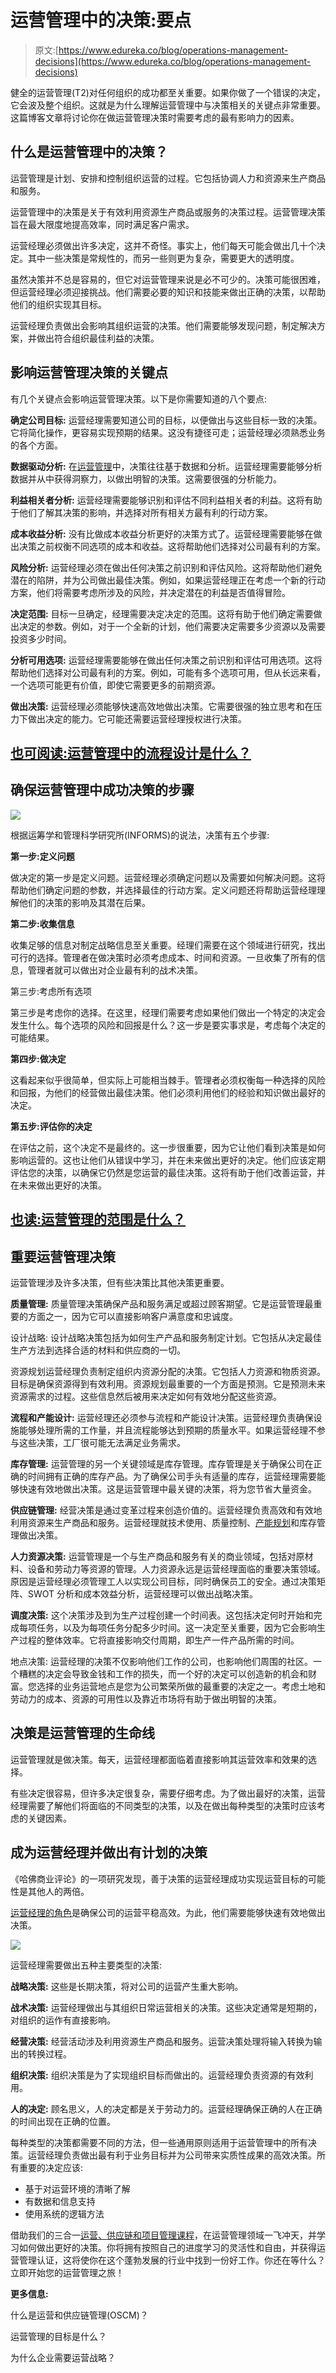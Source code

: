 # 运营管理中的决策:要点

> 原文:[https://www.edureka.co/blog/operations-management-decisions](https://www.edureka.co/blog/operations-management-decisions)

健全的运营管理(T2)对任何组织的成功都至关重要。如果你做了一个错误的决定，它会波及整个组织。这就是为什么理解运营管理中与决策相关的关键点非常重要。这篇博客文章将讨论你在做运营管理决策时需要考虑的最有影响力的因素。

## 什么是运营管理中的决策？

运营管理是计划、安排和控制组织运营的过程。它包括协调人力和资源来生产商品和服务。

运营管理中的决策是关于有效利用资源生产商品或服务的决策过程。运营管理决策旨在最大限度地提高效率，同时满足客户需求。

运营经理必须做出许多决定，这并不奇怪。事实上，他们每天可能会做出几十个决定。其中一些决策是常规性的，而另一些则更为复杂，需要更大的透明度。

虽然决策并不总是容易的，但它对运营管理来说是必不可少的。决策可能很困难，但运营经理必须迎接挑战。他们需要必要的知识和技能来做出正确的决策，以帮助他们的组织实现其目标。

运营经理负责做出会影响其组织运营的决策。他们需要能够发现问题，制定解决方案，并做出符合组织最佳利益的决策。

## **影响运营管理决策的关键点**

有几个关键点会影响运营管理决策。以下是你需要知道的八个要点:

**确定公司目标:** 运营经理需要知道公司的目标，以便做出与这些目标一致的决策。它将简化操作，更容易实现预期的结果。这没有捷径可走；运营经理必须熟悉业务的各个方面。

**数据驱动分析:** 在[运营管理](https://www.edureka.co/blog/beginners-guide-to-operations-management/)中，决策往往基于数据和分析。运营经理需要能够分析数据并从中获得洞察力，以做出明智的决策。这需要很强的分析能力。

**利益相关者分析:** 运营经理需要能够识别和评估不同利益相关者的利益。这将有助于他们了解其决策的影响，并选择对所有相关方最有利的行动方案。

**成本收益分析:** 没有比做成本收益分析更好的决策方式了。运营经理需要能够在做出决策之前权衡不同选项的成本和收益。这将帮助他们选择对公司最有利的方案。

**风险分析:** 运营经理必须在做出任何决策之前识别和评估风险。这将帮助他们避免潜在的陷阱，并为公司做出最佳决策。例如，如果运营经理正在考虑一个新的行动方案，他们将需要考虑所涉及的风险，并决定潜在的利益是否值得冒险。

**决定范围:** 目标一旦确定，经理需要决定决定的范围。这将有助于他们确定需要做出决定的参数。例如，对于一个全新的计划，他们需要决定需要多少资源以及需要投资多少时间。

**分析可用选项:** 运营经理需要能够在做出任何决策之前识别和评估可用选项。这将帮助他们选择对公司最有利的方案。例如，可能有多个选项可用，但从长远来看，一个选项可能更有价值，即使它需要更多的前期资源。

**做出决策:** 运营经理必须能够快速高效地做出决策。它需要很强的独立思考和在压力下做出决定的能力。它可能还需要运营经理授权进行决策。

## [也可阅读:运营管理中的流程设计是什么？](https://www.edureka.co/blog/process-design-in-operations-management/)

## **确保运营管理中成功决策的步骤**

![](../Images/fa836920cc4025c0193087bbac99debb.png)

根据运筹学和管理科学研究所(INFORMS)的说法，决策有五个步骤:

**第一步:定义问题**

做决定的第一步是定义问题。运营经理必须确定问题以及需要如何解决问题。这将帮助他们确定问题的参数，并选择最佳的行动方案。定义问题还将帮助运营经理理解他们的决策的影响及其潜在后果。

**第二步:收集信息**

收集足够的信息对制定战略信息至关重要。经理们需要在这个领域进行研究，找出可行的选择。管理者在做决策时必须考虑成本、时间和资源。一旦收集了所有的信息，管理者就可以做出对企业最有利的战术决策。

第三步:考虑所有选项

第三步是考虑你的选择。在这里，经理们需要考虑如果他们做出一个特定的决定会发生什么。每个选项的风险和回报是什么？这一步是要实事求是，考虑每个决定的可能结果。

**第四步:做决定**

这看起来似乎很简单，但实际上可能相当棘手。管理者必须权衡每一种选择的风险和回报，为他们的经营做出最佳决策。他们必须利用他们的经验和知识做出最好的决定。

**第五步:评估你的决定**

在评估之前，这个决定不是最终的。这一步很重要，因为它让他们看到决策是如何影响运营的。这也让他们从错误中学习，并在未来做出更好的决定。他们应该定期评估您的决策，以确保它仍然是您运营的最佳决策。这将有助于他们改善运营，并在未来做出更好的决策。

## [也读:运营管理的范围是什么？](https://www.edureka.co/blog/what-is-the-scope-of-operations-management/)

## **重要运营管理决策**

运营管理涉及许多决策，但有些决策比其他决策更重要。

**质量管理:** 质量管理决策确保产品和服务满足或超过顾客期望。它是运营管理最重要的方面之一，因为它可以直接影响客户满意度和忠诚度。

设计战略: 设计战略决策包括为如何生产产品和服务制定计划。它包括从决定最佳生产方法到选择合适的材料和供应商的一切。

资源规划运营经理负责制定组织内资源分配的决策。它包括人力资源和物质资源。目标是确保资源得到有效利用。资源规划最重要的一个方面是预测。它是预测未来资源需求的过程。这些信息然后被用来决定如何有效地分配这些资源。

**流程和产能设计:** 运营经理还必须参与流程和产能设计决策。运营经理负责确保设施能够处理所需的工作量，并且流程能够达到预期的质量水平。如果运营经理不参与这些决策，工厂很可能无法满足业务需求。

**库存管理:** 运营管理的另一个关键领域是库存管理。库存管理是关于确保公司在正确的时间拥有正确的库存产品。为了确保公司手头有适量的库存，运营经理需要能够快速有效地做出决策。这是运营管理中最关键的决策，将为您节省大量资金。

**供应链管理:** 经营决策是通过变革过程来创造价值的。运营经理负责高效和有效地利用资源来生产商品和服务。运营经理就技术使用、质量控制、[产能规划](https://www.edureka.co/blog/what-is-capacity-planning-in-operations-management/)和库存管理做出决策。

**人力资源决策:** 运营管理是一个与生产商品和服务有关的商业领域，包括对原材料、设备和劳动力等资源的管理。人力资源永远是运营经理面临的重要决策领域。原因是运营经理必须管理工人以实现公司目标，同时确保员工的安全。通过决策矩阵、SWOT 分析和成本效益分析，运营经理可以做出战略决策。

**调度决策:** 这个决策涉及到为生产过程创建一个时间表。这包括决定何时开始和完成每项任务，以及为每项任务分配多少时间。这一决定至关重要，因为它会影响生产过程的整体效率。它将直接影响交付周期，即生产一件产品所需的时间。

地点决策: 运营经理的决策不仅影响他们工作的公司，也影响他们周围的社区。一个糟糕的决定会导致金钱和工作的损失，而一个好的决定可以创造新的机会和财富。您选择的业务运营地点是您为公司繁荣所做的最重要的决定之一。考虑土地和劳动力的成本、资源的可用性以及靠近市场将有助于做出明智的决策。

## **决策是运营管理的生命线**

运营管理就是做决策。每天，运营经理都面临着直接影响其运营效率和效果的选择。

有些决定很容易，但许多决定很复杂，需要仔细考虑。为了做出最好的决策，运营经理需要了解他们将面临的不同类型的决策，以及在做出每种类型的决策时应该考虑的关键因素。

## **成为运营经理并做出有计划的决策**

《哈佛商业评论》的一项研究发现，善于决策的运营经理成功实现运营目标的可能性是其他人的两倍。

[运营经理的角色](https://www.edureka.co/blog/roles-and-functions-of-operations-management/)是确保公司的运营平稳高效。为此，他们需要能够快速有效地做出决策。

![](../Images/cf14ce42bb4fe27225abe8abc3b20bcf.png)

运营经理需要做出五种主要类型的决策:

**战略决策:** 这些是长期决策，将对公司的运营产生重大影响。

**战术决策:** 运营经理做出与其组织日常运营相关的决策。这些决定通常是短期的，对组织的运作有直接影响。

**经营决策:** 经营活动涉及利用资源生产商品和服务。运营决策处理将输入转换为输出的转换过程。

**组织决策:** 组织决策是为了实现组织目标而做出的。运营经理负责资源的有效利用。

**人的决定:** 顾名思义，人的决定都是关于劳动力的。运营经理确保正确的人在正确的时间出现在正确的位置。

每种类型的决策都需要不同的方法，但一些通用原则适用于运营管理中的所有决策。运营经理负责做出最有利于业务目标并为公司带来实质性成果的高效决策。所有重要的决定应该:

*   基于对运营环境的清晰了解
*   有数据和信息支持
*   使用系统的逻辑方法

借助我们的三合一[运营、供应链和项目管理课程](https://www.edureka.co/highered/advanced-program-in-operations-supply-chain-project-management-iitg)，在运营管理领域一飞冲天，并学习如何做出更好的决策。你将拥有按照自己的进度学习的灵活性和自由，并获得运营管理认证，这将使你在这个蓬勃发展的行业中找到一份好工作。你还在等什么？立即开始您的运营管理之旅！

**更多信息:**

什么是运营和供应链管理(OSCM)？

运营管理的目标是什么？

为什么企业需要运营战略？